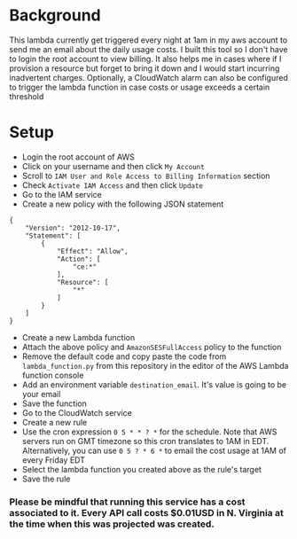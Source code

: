 # Background
This lambda currently get triggered every night at 1am in my aws account to send me an email about the daily usage costs. I built this tool so I don't have to login the root account to view billing. It also helps me in cases where if I provision a resource but forget to bring it down and I would start incurring inadvertent charges. Optionally, a CloudWatch alarm can also be configured to trigger the lambda function in case costs or usage exceeds a certain threshold

# Setup
* Login the root account of AWS
* Click on your username and then click ```My Account```
* Scroll to ```IAM User and Role Access to Billing Information``` section 
* Check ```Activate IAM Access``` and then click ```Update```
* Go to the IAM service
* Create a new policy with the following JSON statement
```
{
    "Version": "2012-10-17",
    "Statement": [
        {
            "Effect": "Allow",
            "Action": [
                "ce:*"
            ],
            "Resource": [
                "*"
            ]
        }
    ]
}
```
* Create a new Lambda function
* Attach the above policy and ```AmazonSESFullAccess``` policy to the function
* Remove the default code and copy paste the code from ```lambda_function.py``` from this repository in the editor of the AWS Lambda function console
* Add an environment variable ```destination_email```. It's value is going to be your email
* Save the function
* Go to the CloudWatch service
* Create a new rule
* Use the cron expression ```0 5 * * ? *``` for the schedule. Note that AWS servers run on GMT timezone so this cron translates to 1AM in EDT. Alternatively, you can use ``` 0 5 ? * 6 * ``` to email the cost usage at 1AM of every Friday EDT
* Select the lambda function you created above as the rule's target
* Save the rule

### Please be mindful that running this service has a cost associated to it. Every API call costs $0.01USD in N. Virginia at the time when this was projected was created. 
